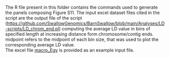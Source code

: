 The R file present in this folder contains the commands used to generate the panels composing Figure S11. The input excel dataset files cited in the script are the output file of the script (https://github.com/SwallowGenomics/BarnSwallow/blob/main/Analyses/LD-scripts/LD_chrom_end.pl) computing the average LD value in bins of specified length at increasing distance form chromosome/contig ends. <br />
midpoint refers to the midpoint of each bin size, that was used to plot the corresponding average LD value. <br>
The excel file [macro_Egy](macro_Egy) is provided as an example input file.